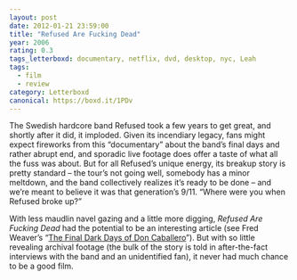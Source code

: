 ```yaml
---
layout: post 
date: 2012-01-21 23:59:00
title: "Refused Are Fucking Dead"
year: 2006
rating: 0.3
tags_letterboxd: documentary, netflix, dvd, desktop, nyc, Leah
tags:
  - film
  - review
category: Letterboxd
canonical: https://boxd.it/1PDv
---
```


The Swedish hardcore band Refused took a few years to get great, and shortly after it did, it imploded. Given its incendiary legacy, fans might expect fireworks from this “documentary” about the band’s final days and rather abrupt end, and sporadic live footage does offer a taste of what all the fuss was about. But for all Refused’s unique energy, its breakup story is pretty standard – the tour’s not going well, somebody has a minor meltdown, and the band collectively realizes it’s ready to be done – and we’re meant to believe it was that generation’s 9/11. “Where were you when Refused broke up?”

With less maudlin navel gazing and a little more digging, <cite>Refused Are Fucking Dead</cite> had the potential to be an interesting article (see Fred Weaver’s “[The Final Dark Days of Don Caballero](http://www.swanfungus.com/2007/04/don-caballero-final-tour-diary.html)”). But with so little revealing archival footage (the bulk of the story is told in after-the-fact interviews with the band and an unidentified fan), it never had much chance to be a good film.